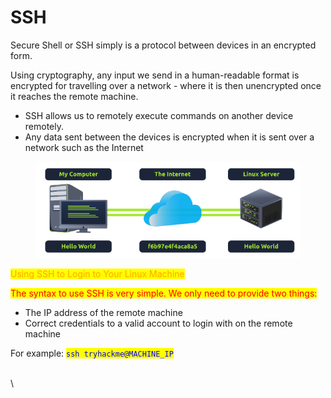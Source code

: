 # SSH

Secure Shell or SSH simply is a protocol between devices in an encrypted form.&#x20;

Using cryptography, any input we send in a human-readable format is encrypted for travelling over a network - where it is then unencrypted once it reaches the remote machine.

* SSH allows us to remotely execute commands on another device remotely.
* Any data sent between the devices is encrypted when it is sent over a network such as the Internet

<figure><img src="../../../../.gitbook/assets/Capture (36).PNG" alt=""><figcaption></figcaption></figure>

<mark style="color:orange;">Using SSH to Login to Your Linux Machine</mark>

<mark style="color:red;">The syntax to use SSH is very simple. We only need to provide two things:</mark>

* The IP address of the remote machine
* Correct credentials to a valid account to login with on the remote machine

For example: <mark style="color:blue;">`ssh tryhackme@MACHINE_IP`</mark>





\
\
